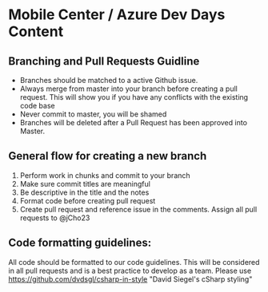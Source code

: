 # Mobile Center / Azure Dev Days Content

## Branching and Pull Requests Guidline

* Branches should be matched to a active Github issue.
* Always merge from master into your branch before creating a pull request. This will show you if you have any conflicts with the existing code base
* Never commit to master, you will be shamed
* Branches will be deleted after a Pull Request has been approved into Master.

## General flow for creating a new branch

1. Perform work in chunks and commit to your branch
  1. Make sure commit titles are meaningful
  1. Be descriptive in the title and the notes
2. Format code before creating pull request
3. Create pull request and reference issue in the comments. Assign all pull requests to @jCho23

## Code formatting guidelines:
All code should be formatted to our code guidelines. This will be considered in all pull requests and is a best practice to develop as a team. Please use https://github.com/dvdsgl/csharp-in-style "David Siegel's cSharp styling"

